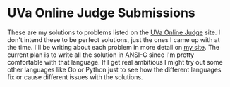# UVa Online Judge Submissions
These are my solutions to problems listed on the [UVa Online Judge](http://uva.onlinejudge.org/) site. I don't intend these to be perfect solutions, just the ones I came up with at the time. I'll be writing about each problem in more detail on [my site](https://blog.splunk.net). The current plan is to write all the solution in ANSI-C since I'm pretty comfortable with that language. If I get real ambitious I might try out some other languages like Go or Python just to see how the different languages fix or cause different issues with the solutions.
